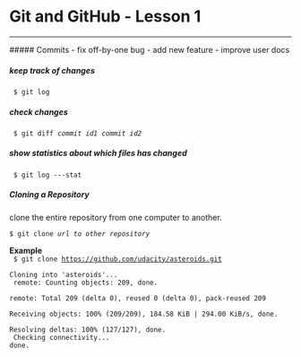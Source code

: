 # Git and GitHub - Lesson 1
<hr/>
##### Commits
- fix off-by-one bug
- add new feature
- improve user docs

##### keep track of changes
<code> $ git log </code>

##### check changes
<code> $ git diff <em>commit id1 commit id2</em> </code>

##### show statistics about which files has changed
<code> $ git log ---stat </code>

##### Cloning a Repository
clone the entire repository from one computer to another.<br>
<code> $ git clone <em>url to other repository</em></code>

<b>Example</b><br>
<code> $ git clone https://github.com/udacity/asteroids.git<br>
Cloning into 'asteroids'...<br>
remote: Counting objects: 209, done.<br>
remote: Total 209 (delta 0), reused 0 (delta 0), pack-reused 209<br>
Receiving objects: 100% (209/209), 184.58 KiB | 294.00 KiB/s, done.<br>
Resolving deltas: 100% (127/127), done.<br>
Checking connectivity... done.<br>
